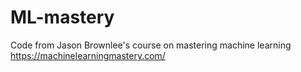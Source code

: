 # ML-mastery
Code from Jason Brownlee's course on mastering machine learning 
https://machinelearningmastery.com/
